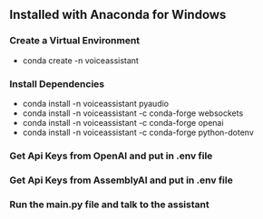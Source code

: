 ## Installed with Anaconda for Windows
### Create a Virtual Environment

* conda create -n voiceassistant

### Install Dependencies
* conda install -n voiceassistant pyaudio 
* conda install -n voiceassistant -c conda-forge websockets
* conda install -n voiceassistant -c conda-forge openai 
* conda install -n voiceassistant -c conda-forge python-dotenv 

### Get Api Keys from OpenAI and put in .env file
### Get Api Keys from AssemblyAI and put in .env file
### Run the main.py file and talk to the assistant
   
  
